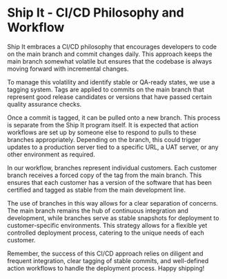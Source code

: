 # Ship It - CI/CD Philosophy and Workflow

Ship It embraces a CI/CD philosophy that encourages developers to code on the main branch and commit changes daily. This approach keeps the main branch somewhat volatile but ensures that the codebase is always moving forward with incremental changes.

To manage this volatility and identify stable or QA-ready states, we use a tagging system. Tags are applied to commits on the main branch that represent good release candidates or versions that have passed certain quality assurance checks.

Once a commit is tagged, it can be pulled onto a new branch. This process is separate from the Ship It program itself. It is expected that action workflows are set up by someone else to respond to pulls to these branches appropriately. Depending on the branch, this could trigger updates to a production server tied to a specific URL, a UAT server, or any other environment as required.

In our workflow, branches represent individual customers. Each customer branch receives a forced copy of the tag from the main branch. This ensures that each customer has a version of the software that has been certified and tagged as stable from the main development line.

The use of branches in this way allows for a clear separation of concerns. The main branch remains the hub of continuous integration and development, while branches serve as stable snapshots for deployment to customer-specific environments. This strategy allows for a flexible yet controlled deployment process, catering to the unique needs of each customer.

Remember, the success of this CI/CD approach relies on diligent and frequent integration, clear tagging of stable commits, and well-defined action workflows to handle the deployment process. Happy shipping!
